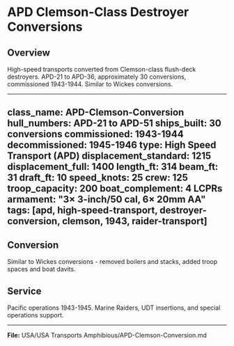 # APD Clemson-Class Destroyer Conversions

## Overview
High-speed transports converted from Clemson-class flush-deck destroyers. APD-21 to APD-36, approximately 30 conversions, commissioned 1943-1944. Similar to Wickes conversions.

---
class_name: APD-Clemson-Conversion
hull_numbers: APD-21 to APD-51
ships_built: 30 conversions
commissioned: 1943-1944
decommissioned: 1945-1946
type: High Speed Transport (APD)
displacement_standard: 1215
displacement_full: 1400
length_ft: 314
beam_ft: 31
draft_ft: 10
speed_knots: 25
crew: 125
troop_capacity: 200
boat_complement: 4 LCPRs
armament: "3× 3-inch/50 cal, 6× 20mm AA"
tags: [apd, high-speed-transport, destroyer-conversion, clemson, 1943, raider-transport]
---

## Conversion
Similar to Wickes conversions - removed boilers and stacks, added troop spaces and boat davits.

## Service
Pacific operations 1943-1945. Marine Raiders, UDT insertions, and special operations support.

---
**File:** USA/USA Transports Amphibious/APD-Clemson-Conversion.md
